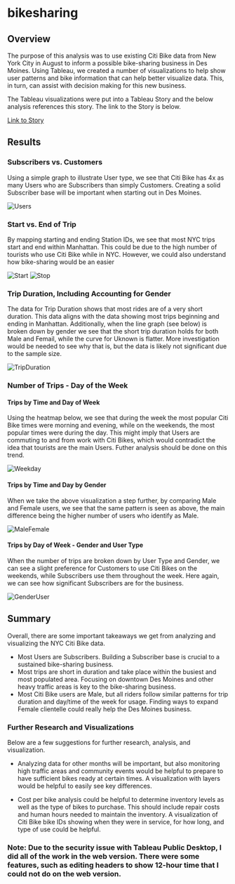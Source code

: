 # bikesharing

## Overview
The purpose of this analysis was to use existing Citi Bike data from New York City in August to inform a possible bike-sharing business in Des Moines.  Using Tableau, we created a number of visualizations to help show user patterns and bike information that can help better visualize data.  This, in turn, can assist with decision making for this new business. 

The Tableau visualizations were put into a Tableau Story and the below analysis references this story. The link to the Story is below.

[Link to Story](https://public.tableau.com/app/profile/collin.lavallee/viz/CitibikeChallenge_16399487400070/NYCCitiBikeStory_1#1)

## Results 

### Subscribers vs. Customers
Using a simple graph to illustrate User type, we see that Citi Bike has 4x as many Users who are Subscribers than simply Customers.  Creating a solid Subscriber base will be important when starting out in Des Moines.

![Users](https://github.com/cflavallee/bikesharing/blob/main/Users.PNG)

### Start vs. End of Trip
By mapping starting and ending Station IDs, we see that most NYC trips start and end within Manhattan.  This could be due to the high number of tourists who use Citi Bike while in NYC.  However, we could also understand how bike-sharing would be an easier 


![Start](https://github.com/cflavallee/bikesharing/blob/main/StartStationID.PNG)
![Stop](https://github.com/cflavallee/bikesharing/blob/main/EndStationID.PNG)

### Trip Duration, Including Accounting for Gender 
The data for Trip Duration shows that most rides are of a very short duration.  This data aligns with the data showing most trips beginning and ending in Manhattan.  Additionally, when the line graph (see below) is broken down by gender we see that the short trip duration holds for both Male and Femail, while the curve for Uknown is flatter.  More investigation would be needed to see why that is, but the data is likely not significant due to the sample size.

![TripDuration](https://github.com/cflavallee/bikesharing/blob/main/TripDuration.PNG)

### Number of Trips - Day of the Week

#### Trips by Time and Day of Week
Using the heatmap below, we see that during the week the most popular Citi Bike times were morning and evening, while on the weekends, the most popular times were during the day.  This might imply that Users are commuting to and from work with Citi Bikes, which would contradict the idea that tourists are the main Users.  Futher analysis should be done on this trend.

![Weekday](https://github.com/cflavallee/bikesharing/blob/main/DayofWeek.PNG)

#### Trips by Time and Day by Gender
When we take the above visualization a step further, by comparing Male and Female users, we see that the same pattern is seen as above, the main difference being the higher number of users who identify as Male.

![MaleFemale](https://github.com/cflavallee/bikesharing/blob/main/MaleFemale.PNG)

#### Trips by Day of Week - Gender and User Type
When the number of trips are broken down by User Type and Gender, we can see a slight preference for Customers to use Citi Bikes on the weekends, while Subscribers use them throughout the week.  Here again, we can see how significant Subscribers are for the business. 

![GenderUser](https://github.com/cflavallee/bikesharing/blob/main/WeekdayGenderUser.PNG)


## Summary
Overall, there are some important takeaways we get from analyzing and visualizing the NYC Citi Bike data. 

- Most Users are Subscribers.  Building a Subscriber base is crucial to a sustained bike-sharing business.
- Most trips are short in duration and take place within the busiest and most populated area.  Focusing on downtown   Des Moines and other heavy traffic areas is key to the bike-sharing business.
- Most Citi Bike users are Male, but all riders follow similar patterns for trip duration and day/time of the week for usage. Finding ways to expand Female clientelle could really help the Des Moines business.

### Further Research and Visualizations
Below are a few suggestions for further research, analysis, and visualization.

- Analyzing data for other months will be important, but also monitoring high traffic areas and community events would be helpful to prepare to have sufficient bikes ready at certain times.  A visualization with layers would be helpful to easily see key differences.

- Cost per bike analysis could be helpful to determine inventory levels as well as the type of bikes to purchase.  This should include repair costs and human hours needed to maintain the inventory. A visualization of Citi Bike bike IDs showing when they were in service, for how long, and type of use could be helpful.

### Note:  Due to the security issue with Tableau Public Desktop, I did all of the work in the web version.  There were some features, such as editing headers to show 12-hour time that I could not do on the web version.

